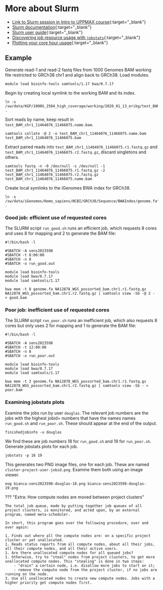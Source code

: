 # More about Slurm

- [Link to Slurm session in Intro to UPPMAX course](https://www.uu.se/download/18.57591c9d18f3ec99a0521784/1715116006615/c_560271-l_1-k_uppmax-slurm-2024-01.pdf){:target="_blank"}
- [Slurm documentation](https://slurm.schedmd.com/){:target="_blank"}
- [Slurm user guide](http://docs.uppmax.uu.se/cluster_guides/slurm/){:target="_blank"}
- [Discovering job resource usage with `jobstats`](http://docs.uppmax.uu.se/software/jobstats/){:target="_blank"}
- [Plotting your core hour usage](http://docs.uppmax.uu.se/software/projplot/){:target="_blank"}

## Example

Generate read-1 and read-2 fastq files from 1000 Genomes BAM working file restricted to GRCh38 chr1 and align back to GRCh38. Load modules.

    module load bioinfo-tools samtools/1.17 bwa/0.7.17

Begin by creating local symlink to the working BAM and its index.

    ln -s /sw/data/KGP/1000G_2504_high_coverage/working/2020_01_13_erikg/test_BAM_chr1_11464076_11466075.bam* .

Sort reads by name, keep result in `test_BAM_chr1_11464076_11466075.name.bam`.

    samtools collate -@ 2 -o test_BAM_chr1_11464076_11466075.name.bam test_BAM_chr1_11464076_11466075.bam

Extract paired reads into `test_BAM_chr1_11464076_11466075.r1.fastq.gz` and
`test_BAM_chr1_11464076_11466075.r2.fastq.gz`, discard singletons and others.

    samtools fastq -n -0 /dev/null -s /dev/null -1 test_BAM_chr1_11464076_11466075.r1.fastq.gz -2 test_BAM_chr1_11464076_11466075.r2.fastq.gz test_BAM_chr1_11464076_11466075.name.bam

Create local symlinks to the iGenomes BWA index for GRCh38.

    ln -s /sw/data/iGenomes/Homo_sapiens/NCBI/GRCh38/Sequence/BWAIndex/genome.fa* .


### Good job: efficient use of requested cores


The SLURM script `run_good.sh` runs an efficient job, which requests 8 cores and uses 8 for mapping and 2 to generate the BAM file:

    #!/bin/bash -l

    #SBATCH -A sens2023598
    #SBATCH -t 8:00:00
    #SBATCH -n 8
    #SBATCH -o run_good.out

    module load bioinfo-tools
    module load bwa/0.7.17
    module load samtools/1.17

    bwa mem -t 8 genome.fa NA12878_WGS_possorted_bam.chr1.r1.fastq.gz NA12878_WGS_possorted_bam.chr1.r2.fastq.gz | samtools view -Sb -@ 2 - > good.bam


### Poor job: inefficient use of requested cores

The SLURM script `run_poor.sh` runs an inefficient job, which also requests 8 cores but only uses 2 for mapping and 1 to generate the BAM file:

    #!/bin/bash -l

    #SBATCH -A sens2023598
    #SBATCH -t 12:00:00
    #SBATCH -n 8
    #SBATCH -o run_poor.out

    module load bioinfo-tools
    module load bwa/0.7.17
    module load samtools/1.17

    bwa mem -t 2 genome.fa NA12878_WGS_possorted_bam.chr1.r1.fastq.gz NA12878_WGS_possorted_bam.chr1.r2.fastq.gz | samtools view -Sb - > poor.bam


### Examining jobstats plots

Examine the jobs run by user `douglas`. The relevant job numbers are the jobs with the highest jobid= numbers that have the names names `run_good.sh` and `run_poor.sh`. These should appear at the end of the output.

    finishedjobinfo -u douglas

We find these are job numbers 18 for `run_good.sh` and 19 for `run_poor.sh`. Generate jobstats plots for each job.

    jobstats -p 18 19

This generates two PNG image files, one for each job. These are named `cluster-project-user-jobid.png`. Examine them both using an image viewer.

    eog bianca-sens2023598-douglas-18.png bianca-sens2023598-douglas-19.png


??? "Extra: How compute nodes are moved between project clusters"

    The total job queue, made by putting together job queues of all project clusters, is monitored, and acted upon, by an external program, named meta-scheduler.

    In short, this program goes over the following procedure, over and over again:

    1. Finds out where all the compute nodes are: on a specific project cluster or yet unallocated.
    1. Reads status reports from all compute nodes, about all their jobs, all their compute nodes, and all their active users.
    1. Are there unallocated compute nodes for all queued jobs?
    1. Otherwise, try to "steal" nodes from project clusters, to get more unallocated compute nodes. This "stealing" is done in two steps:
        - "drain" a certain node, i.e. disallow more jobs to start on it;
        - remove the compute node from the project cluster, if no jobs are running on the node.
    3. Use all unallocated nodes to create new compute nodes. Jobs with a higher priority get compute nodes first.


